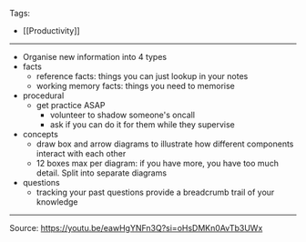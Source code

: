 Tags:
- [[Productivity]]
---
- Organise new information into 4 types
- facts
    - reference facts: things you can just lookup in your notes
    - working memory facts: things you need to memorise
- procedural
    - get practice ASAP
        - volunteer to shadow someone's oncall
        - ask if you can do it for them while they supervise
- concepts
    - draw box and arrow diagrams to illustrate how different components interact with each other
    - 12 boxes max per diagram: if you have more, you have too much detail. Split into separate diagrams
- questions
    - tracking your past questions provide a breadcrumb trail of your knowledge
    
---
Source: https://youtu.be/eawHgYNFn3Q?si=oHsDMKn0AvTb3UWx
